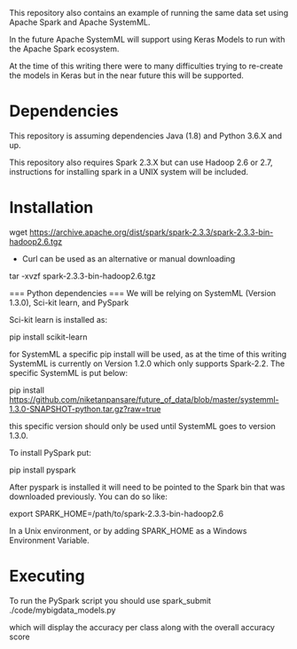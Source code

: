 This repository also contains an example of running the same data set using Apache Spark and Apache SystemML.

In the future Apache SystemML will support using Keras Models to run with the Apache Spark ecosystem.

At the time of this writing there were to many difficulties trying to re-create the models in Keras but in the near future this will be supported.

# Dependencies

This repository is assuming dependencies Java (1.8) and Python 3.6.X and up.

This repository also requires Spark 2.3.X but can use Hadoop 2.6 or 2.7, instructions for installing spark in a UNIX system will be included.

# Installation

wget https://archive.apache.org/dist/spark/spark-2.3.3/spark-2.3.3-bin-hadoop2.6.tgz
- Curl can be used as an alternative or manual downloading

tar -xvzf spark-2.3.3-bin-hadoop2.6.tgz

=== Python dependencies ===
We will be relying on SystemML (Version 1.3.0), Sci-kit learn, and PySpark

Sci-kit learn is installed as:

pip install scikit-learn

for SystemML a specific pip install will be used, as at the time of this writing SystemML is currently on Version 1.2.0 which only supports Spark-2.2. The specific SystemML is put below:

pip install https://github.com/niketanpansare/future_of_data/blob/master/systemml-1.3.0-SNAPSHOT-python.tar.gz?raw=true

this specific version should only be used until SystemML goes to version 1.3.0.

To install PySpark put:

pip install pyspark

After pyspark is installed it will need to be pointed to the Spark bin that was downloaded previously. You can do so like:

export SPARK_HOME=/path/to/spark-2.3.3-bin-hadoop2.6

In a Unix environment, or by adding SPARK_HOME as a Windows Environment Variable.

# Executing

To run the PySpark script you should use spark_submit ./code/mybigdata_models.py

which will display the accuracy per class along with the overall accuracy score

